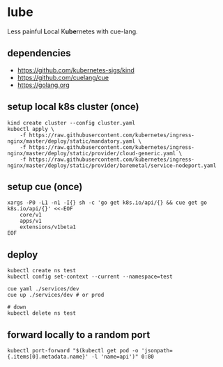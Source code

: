 # lube

Less painful **L**ocal K**ube**rnetes with cue-lang.

## dependencies

- https://github.com/kubernetes-sigs/kind
- https://github.com/cuelang/cue
- https://golang.org

## setup local k8s cluster (once)

```
kind create cluster --config cluster.yaml
kubectl apply \
	-f https://raw.githubusercontent.com/kubernetes/ingress-nginx/master/deploy/static/mandatory.yaml \
	-f https://raw.githubusercontent.com/kubernetes/ingress-nginx/master/deploy/static/provider/cloud-generic.yaml \
	-f https://raw.githubusercontent.com/kubernetes/ingress-nginx/master/deploy/static/provider/baremetal/service-nodeport.yaml
```


## setup cue (once)

```
xargs -P0 -L1 -n1 -I{} sh -c 'go get k8s.io/api/{} && cue get go k8s.io/api/{}' <<-EOF
	core/v1
	apps/v1
	extensions/v1beta1
EOF
```


## deploy

```
kubectl create ns test
kubectl config set-context --current --namespace=test

cue yaml ./services/dev
cue up ./services/dev # or prod

# down
kubectl delete ns test
```


## forward locally to a random port

```
kubectl port-forward "$(kubectl get pod -o 'jsonpath={.items[0].metadata.name}' -l 'name=api')" 0:80
```
